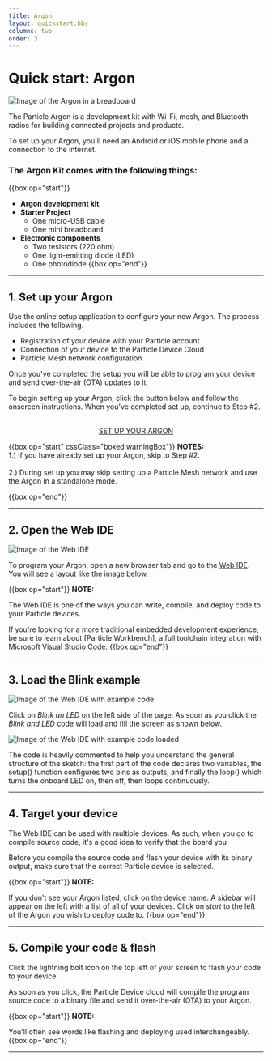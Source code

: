 ```yaml
---
title: Argon
layout: quickstart.hbs
columns: two
order: 3
---
```


# Quick start: Argon

![Image of the Argon in a breadboard](/assets/images/argon-breadboard.jpg)

The Particle Argon is a development kit with Wi-Fi, mesh, and Bluetooth radios for building connected projects and products.

To set up your Argon, you'll need an Android or iOS mobile phone and a connection to the internet.


### The Argon Kit comes with the following things:

{{box op="start"}}

* **Argon development kit**
* **Starter Project**
  * One micro-USB cable
  * One mini breadboard
* **Electronic components**
  * Two resistors (220 ohm)
  * One light-emitting diode (LED)
  * One photodiode
{{box op="end"}}

---

## 1. Set up your Argon

Use the online setup application to configure your new Argon. The process includes the following.
* Registration of your device with your Particle account
* Connection of your device to the Particle Device Cloud
* Particle Mesh network configuration



Once you've completed the setup you will be able to program your device and send over-the-air (OTA) updates to it.

To begin setting up your Argon, click the button below and follow the onscreen instructions. When you've completed set up, continue to Step #2.

<div  align="center">
<br />
<a href="https://setup.particle.io/"  target="_blank" class="button">SET UP YOUR ARGON</a>
<br />
</div>




{{box op="start" cssClass="boxed warningBox"}}
**NOTES:**</br>
1.) If you have already set up your Argon, skip to Step #2.<br /><br />
2.) During set up you may skip setting up a Particle Mesh network and use the Argon in a standalone mode.



{{box op="end"}}



---

## 2. Open the Web IDE
![Image of the Web IDE](/assets/images/webide.png)

To program your Argon, open a new browser tab and go to the <a target="_blank" href="https://build.particle.io">Web IDE</a>. You will see a layout like the image below.


{{box op="start"}}
**NOTE:**

The Web IDE is one of the ways you can write, compile, and deploy code to your Particle devices.

If you're looking for a more traditional embedded development experience, be sure to learn about [Particle Workbench], a full toolchain integration with Microsoft Visual Studio Code.
{{box op="end"}}

---
## 3. Load the Blink example

![Image of the Web IDE with example code](/assets/images/webide-with-examples.png)


Click on _Blink an LED_ on the left side of the page. As soon as you click the _Blink and LED_ code will load and fill the screen as shown below.

![Image of the Web IDE with example code loaded](/assets/images/loaded-blink.png)

The code is heavily commented to help you understand the general structure of the sketch: the first part of the code declares two variables, the setup() function configures two pins as outputs, and finally the loop() which turns the onboard LED on, then off, then loops continuously.

---

## 4. Target your device

The Web IDE can be used with multiple devices. As such, when you go to compile source code, it's a good idea to verify that the board you

Before you compile the source code and flash your device with its binary output, make sure that the correct Particle device is selected.


{{box op="start"}}
**NOTE:**

If you don't see your Argon listed, click on the device name. A sidebar will appear on the left with a list of all of your devices. Click on _start_ to the left of the Argon you wish to deploy code to.
{{box op="end"}}

---

## 5. Compile your code & flash


Click the lightning bolt icon on the top left of your screen to flash your code to your device.

As soon as you click, the Particle Device cloud will compile the program source code to a binary file and send it over-the-air (OTA) to your Argon.

{{box op="start"}}
**NOTE:**

You'll often see words like flashing and deploying used interchangeably.
{{box op="end"}}

---
